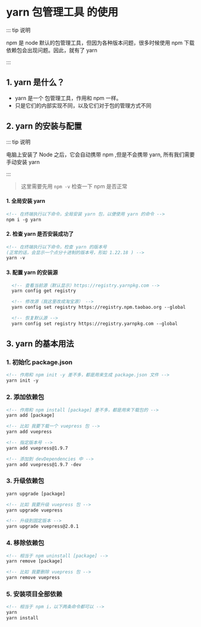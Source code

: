# yarn 包管理工具 的使用

::: tip 说明

npm 是 node 默认的包管理工具，但因为各种版本问题，很多时候使用 npm 下载依赖包会出现问题。因此，就有了 yarn

:::

## 1. yarn 是什么？

- yarn 是一个 包管理工具，作用和 npm 一样。
- 只是它们的内部实现不同，以及它们对于包的管理方式不同

## 2. yarn 的安装与配置

::: tip 说明

电脑上安装了 Node 之后，它会自动携带 npm ,但是不会携带 yarn, 所有我们需要手动安装 yarn

:::

> 这里需要先用 `npm -v` 检查一下 npm 是否正常

#### 1. 全局安装 yarn

```xml
<!-- 在终端执行以下命令，全局安装 yarn 包，以便使用 yarn 的命令 -->
npm i -g yarn
```

#### 2. 检查 yarn 是否安装成功了

```xml
<!-- 在终端执行以下命令，检查 yarn 的版本号
(正常的话，会显示一个点分十进制的版本号，形如 1.22.18 ) -->
yarn -v
```

#### 3. 配置 yarn 的安装源

```xml
  <!-- 查看当前源（默认显示）https://registry.yarnpkg.com -->
  yarn config get registry

  <!-- 修改源（我这里改成淘宝源） -->
  yarn config set registry https://registry.npm.taobao.org --global

  <!-- 恢复默认源 -->
  yarn config set registry https://registry.yarnpkg.com --global
```

## 3. yarn 的基本用法

### 1. 初始化 package.json

```xml
<!-- 作用和 npm init -y 差不多，都是用来生成 package.json 文件 -->
yarn init -y
```

### 2. 添加依赖包

```xml
<!-- 作用和 npm install [package] 差不多，都是用来下载包的 -->
yarn add [package]

<!-- 比如 我要下载一个 vuepress 包 -->
yarn add vuepress

<!-- 指定版本号 -->
yarn add vuepress@1.9.7

<!-- 添加到 devDependencies 中 -->
yarn add vuepress@1.9.7 -dev
```

### 3. 升级依赖包

```xml
yarn upgrade [package]

<!-- 比如 我要升级 vuepress 包 -->
yarn upgrade vuepress

<!-- 升级到固定版本 -->
yarn upgrade vuepress@2.0.1
```

### 4. 移除依赖包

```xml
<!-- 相当于 npm uninstall [package] -->
yarn remove [package]

<!-- 比如 我要删除 vuepress 包 -->
yarn remove vuepress
```

### 5. 安装项目全部依赖

```xml
<!-- 相当于 npm i，以下两条命令都可以 -->
yarn
yarn install
```
